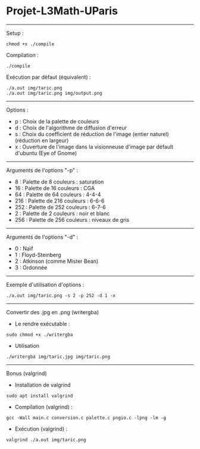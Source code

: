 # Projet-L3Math-UParis
***
Setup : 
```
chmod +x ./compile
```
Compilation : 
```
./compile
```
Exécution par défaut (équivalent) : 
```
./a.out img/taric.png
./a.out img/taric.png img/output.png
```
***
Options :
 * p : Choix de la palette de couleurs
 * d : Choix de l'algorithme de diffusion d'erreur
 * s : Choix du coefficient de réduction de l'image (entier naturel) (réduction en largeur)
 * x : Ouverture de l'image dans la visionneuse d'image par défault d'ubuntu (Eye of Gnome)
***
Arguments de l'options "-p" :
  * 8 : Palette de 8 couleurs : saturation
  * 16 : Palette de 16 couleurs : CGA
  * 64 : Palette de 64 couleurs : 4-4-4
  * 216 : Palette de 216 couleurs : 6-6-6
  * 252 : Palette de 252 couleurs : 6-7-6
  * 2 : Palette de 2 couleurs : noir et blanc
  * 256 : Palette de 256 couleurs : niveaux de gris
***
Arguments de l'options "-d" :
  * 0 : Naïf
  * 1 : Floyd-Steinberg
  * 2 : Atkinson (comme Mister Bean)
  * 3 : Ordonnée
***
Exemple d'utilisation d'options :
```
./a.out img/taric.png -s 2 -p 252 -d 1 -x
```
***
Convertir des .jpg en .png (writergba)
* Le rendre exécutable :
```
sudo chmod +x ./writergba
```
* Utilisation
```
./writergba img/taric.jpg img/taric.png
```
***
Bonus (valgrind)
* Installation de valgrind
```
sudo apt install valgrind
```
* Compilation (valgrind) : 
```
gcc -Wall main.c conversion.c palette.c pngio.c -lpng -lm -g
```
* Exécution (valgrind) : 
```
valgrind ./a.out img/taric.png
```
